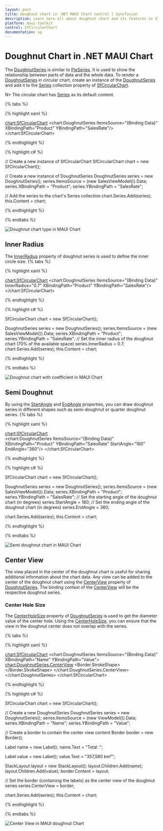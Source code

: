 ```yaml
---
layout: post
title: Doughnut chart in .NET MAUI Chart control | Syncfusion
description: Learn here all about doughnut chart and its features in Syncfusion® .NET MAUI Chart (SfCircularChart) control.
platform: maui-toolkit
control: SfCircularChart
documentation: ug
---
```


# Doughnut Chart in .NET MAUI Chart

The [DoughnutSeries](https://help.syncfusion.com/cr/maui-toolkit/Syncfusion.Maui.Toolkit.Charts.DoughnutSeries.html) is similar to [PieSeries](https://help.syncfusion.com/cr/maui-toolkit/Syncfusion.Maui.Toolkit.Charts.PieSeries.html). It is used to show the relationship between parts of data and the whole data. To render a [DoughnutSeries](https://help.syncfusion.com/cr/maui-toolkit/Syncfusion.Maui.Toolkit.Charts.DoughnutSeries.html) in circular chart, create an instance of the [DoughnutSeries](https://help.syncfusion.com/cr/maui-toolkit/Syncfusion.Maui.Toolkit.Charts.DoughnutSeries.html) and add it to the [Series](https://help.syncfusion.com/cr/maui-toolkit/Syncfusion.Maui.Toolkit.Charts.SfCircularChart.html#Syncfusion_Maui_Toolkit_Charts_SfCircularChart_Series) collection property of [SfCircularChart](https://help.syncfusion.com/cr/maui-toolkit/Syncfusion.Maui.Toolkit.Charts.SfCircularChart.html).

N> The circular chart has [Series](https://help.syncfusion.com/cr/maui-toolkit/Syncfusion.Maui.Toolkit.Charts.SfCircularChart.html#Syncfusion_Maui_Toolkit_Charts_SfCircularChart_Series) as its default content.

{% tabs %}

{% highlight xaml %}

<chart:SfCircularChart>
    <chart:DoughnutSeries ItemsSource="{Binding Data}" 
                          XBindingPath="Product" 
                          YBindingPath="SalesRate"/>
</chart:SfCircularChart>

{% endhighlight %}

{% highlight c# %}

// Create a new instance of SfCircularChart
SfCircularChart chart = new SfCircularChart();

// Create a new instance of DoughnutSeries
DoughnutSeries series = new DoughnutSeries();
series.ItemsSource = (new SalesViewModel()).Data;
series.XBindingPath = "Product";
series.YBindingPath = "SalesRate";

// Add the series to the chart's Series collection
chart.Series.Add(series);
this.Content = chart;

{% endhighlight %}

{% endtabs %}

![Doughnut chart type in MAUI Chart](Chart-Types_images/maui_doughnut_chart.png)

## Inner Radius

The [InnerRadius](https://help.syncfusion.com/cr/maui-toolkit/Syncfusion.Maui.Toolkit.Charts.DoughnutSeries.html#Syncfusion_Maui_Toolkit_Charts_DoughnutSeries_InnerRadius) property of doughnut series is used to define the inner circle size.
{% tabs %}

{% highlight xaml %}

<chart:SfCircularChart>
    <chart:DoughnutSeries ItemsSource="{Binding Data}"
                          InnerRadius="0.7"
                          XBindingPath="Product"
                          YBindingPath="SalesRate"/>
</chart:SfCircularChart>
    
{% endhighlight %}

{% highlight c# %}

SfCircularChart chart = new SfCircularChart();

DoughnutSeries series = new DoughnutSeries();
series.ItemsSource = (new SalesViewModel()).Data;
series.XBindingPath = "Product";
series.YBindingPath = "SalesRate";
// Set the inner radius of the doughnut chart (70% of the available space)
series.InnerRadius = 0.7;
chart.Series.Add(series);
this.Content = chart;

{% endhighlight %}

{% endtabs %}

![Doughnut chart with coefficient in MAUI Chart](Chart-Types_images/maui_doughnut_chart_doughnutcoefficient.png)

## Semi Doughnut

By using the [StartAngle](https://help.syncfusion.com/cr/maui-toolkit/Syncfusion.Maui.Toolkit.Charts.CircularSeries.html#Syncfusion_Maui_Toolkit_Charts_CircularSeries_StartAngle) and [EndAngle](https://help.syncfusion.com/cr/maui-toolkit/Syncfusion.Maui.Toolkit.Charts.CircularSeries.html#Syncfusion_Maui_Toolkit_Charts_CircularSeries_EndAngle) properties, you can draw doughnut series in different shapes such as semi-doughnut or quarter doughnut series.
{% tabs %}

{% highlight xaml %}

<chart:SfCircularChart>    
    <chart:DoughnutSeries ItemsSource="{Binding Data}"
                          XBindingPath="Product"
                          YBindingPath="SalesRate"
                          StartAngle="180" EndAngle="360"/>
</chart:SfCircularChart>

{% endhighlight %}

{% highlight c# %}

SfCircularChart chart = new SfCircularChart();       

DoughnutSeries series = new DoughnutSeries();
series.ItemsSource = (new SalesViewModel()).Data;
series.XBindingPath = "Product";
series.YBindingPath = "SalesRate";
// Set the starting angle of the doughnut chart (in degrees)
series.StartAngle = 180;
// Set the ending angle of the doughnut chart (in degrees)
series.EndAngle = 360;

chart.Series.Add(series);
this.Content = chart;

{% endhighlight %}

{% endtabs %}

![Semi doughnut chart in MAUI Chart](Chart-Types_images/maui_semi_doughnut_chart.png)

## Center View

The view placed in the center of the doughnut chart is useful for sharing additional information about the chart data. Any view can be added to the center of the doughnut chart using the [CenterView](https://help.syncfusion.com/cr/maui-toolkit/Syncfusion.Maui.Toolkit.Charts.DoughnutSeries.html#Syncfusion_Maui_Toolkit_Charts_DoughnutSeries_CenterView) property of [DoughnutSeries](https://help.syncfusion.com/cr/maui-toolkit/Syncfusion.Maui.Toolkit.Charts.DoughnutSeries.html). The binding context of the [CenterView](https://help.syncfusion.com/cr/maui-toolkit/Syncfusion.Maui.Toolkit.Charts.DoughnutSeries.html#Syncfusion_Maui_Toolkit_Charts_DoughnutSeries_CenterView) will be the respective doughnut series.

### Center Hole Size

The [CenterHoleSize](https://help.syncfusion.com/cr/maui-toolkit/Syncfusion.Maui.Toolkit.Charts.DoughnutSeries.html#Syncfusion_Maui_Toolkit_Charts_DoughnutSeries_CenterHoleSize) property of [DoughnutSeries](https://help.syncfusion.com/cr/maui-toolkit/Syncfusion.Maui.Toolkit.Charts.DoughnutSeries.html) is used to get the diameter value of the center hole. Using the [CenterHoleSize](https://help.syncfusion.com/cr/maui-toolkit/Syncfusion.Maui.Toolkit.Charts.DoughnutSeries.html#Syncfusion_Maui_Toolkit_Charts_DoughnutSeries_CenterHoleSize), you can ensure that the view in the doughnut center does not overlap with the series.

{% tabs %}

{% highlight xaml %}

<chart:SfCircularChart>
    <chart:DoughnutSeries ItemsSource="{Binding Data}" XBindingPath="Name" YBindingPath="Value">
        <chart:DoughnutSeries.CenterView>
            <Border HeightRequest="{Binding CenterHoleSize}" WidthRequest="{Binding CenterHoleSize}">
                <Border.StrokeShape>
                    <RoundRectangle CornerRadius="200"/>
                </Border.StrokeShape>
                <StackLayout>
                    <Label Text="Total :"/>
                    <Label Text="357,580 km²"/>
                </StackLayout>
            </Border>
        </chart:DoughnutSeries.CenterView>
    </chart:DoughnutSeries>
</chart:SfCircularChart>

{% endhighlight %}

{% highlight c# %}

SfCircularChart chart = new SfCircularChart();

// Create a new DoughnutSeries
DoughnutSeries series = new DoughnutSeries();
series.ItemsSource = (new ViewModel()).Data;
series.XBindingPath = "Name";
series.YBindingPath = "Value";

// Create a border to contain the center view content
Border border = new Border();

Label name = new Label();
name.Text = "Total :";

Label value = new Label();
value.Text = "357,580 km²";

StackLayout layout = new StackLayout();
layout.Children.Add(name);
layout.Children.Add(value);
border.Content = layout;

// Set the border (containing the labels) as the center view of the doughnut series
series.CenterView = border;

chart.Series.Add(series);
this.Content = chart;

{% endhighlight %}

{% endtabs %}

![Center View in MAUI doughnut Chart](Chart-Types_images/maui_center_View.png)

